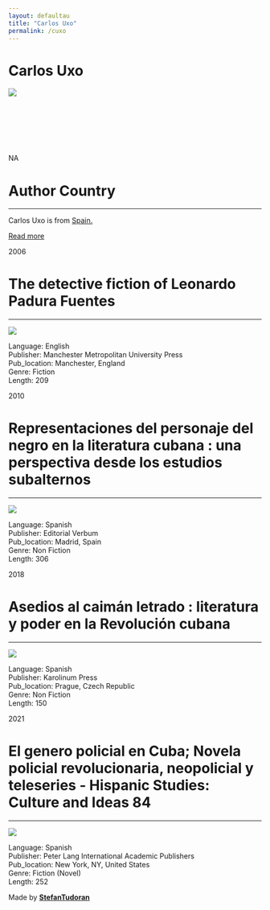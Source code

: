 ```yaml
---
layout: defaultau
title: "Carlos Uxo"
permalink: /cuxo
---
```

<!-- partial:index.partial.html -->
<div class="content">
    <h1>Carlos Uxo</h1>
    <div class="quote">
        <div><img src="NA" class="logo"></div>
    </div>
    <div class="timeline">
        <div style="padding-bottom:100px;"></div>
        <div class="block">
            <div class="date right"><p class="right"> NA </p></div>
            <div class="dot"></div>
            <div class="left first">
            <div class="author_country">
                <h1>Author Country</h1><hr>
        <div class="aclocation">    <p>Carlos Uxo is from <a href="http://localhost:4000/2"> Spain.</a></p></div>
                <div class="acreadmore">  <a href="NA" target="_blank">Read more</a></div>
            </div>
            </div>
        </div>
        <div class="block">
            <div class="date left"><p class="left">2006</p></div>
            <div class="dot"></div>
            <div class="right">
                <h1>The detective fiction of Leonardo Padura Fuentes</h1><hr>
                <p><img src="https://0.academia-photos.com/attachment_thumbnails/33034878/mini_magick20190406-11324-xx0fft.png?1554606611"></p>
                <p>
                Language: English<br/>
                Publisher: Manchester Metropolitan University Press<br/>
                Pub_location: Manchester, England<br/>
                Genre: Fiction<br/>
                Length: 209</p>
            </div>
        </div>
        <div class="block">
            <div class="date right"><p class="right">2010</p></div>
            <div class="dot"></div>
            <div class="left hide">
                <h1>Representaciones del personaje del negro en la literatura cubana : una perspectiva desde los estudios subalternos</h1><hr>
                <p><img src="https://images-na.ssl-images-amazon.com/images/I/71WdN6cDiDL.jpg"></p>
                <p>Language: Spanish<br/>
                Publisher: Editorial Verbum<br/>
                Pub_location: Madrid, Spain<br/>
                Genre: Non Fiction<br/>
                Length: 306</p>
            </div>
        </div>
        <div class="block">
            <div class="date left"><p class="left">2018</p></div>
            <div class="dot"></div>
            <div class="right hide">
                <h1>Asedios al caimán letrado : literatura y poder en la Revolución cubana</h1><hr>
                <p><img src="https://media-exp1.licdn.com/dms/image/C5603AQF2oZ4g2VXLtQ/profile-displayphoto-shrink_800_800/0/1589524533923?e=2147483647&v=beta&t=azP4rTljeOGISTKS0n80F0LAmHJDNksUmf6Wvh0r-Vg"></p>
                <p>Language: Spanish<br/>
                Publisher: Karolinum Press<br/>
                Pub_location: Prague, Czech Republic<br/>
                Genre: Non Fiction<br/>
                Length: 150</p>
            </div>
        </div>
        <div class="block">
            <div class="date right"><p class="right">2021</p></div>
            <div class="dot"></div>
            <div class="left hide">
                <h1>El genero policial en Cuba; Novela policial revolucionaria, neopolicial y teleseries - Hispanic Studies: Culture and Ideas 84</h1><hr>
                <p><img src="https://images-na.ssl-images-amazon.com/images/I/813kYyGpCCL.jpg"></p>
                <p>Language: Spanish<br/>
                Publisher: Peter Lang International Academic Publishers<br/>
                Pub_location: New York, NY, United States<br/>
                Genre: Fiction (Novel)<br/>
                Length: 252</p>
            </div>
        </div>
        <div id="footer">
        <p id="copyright">Made by&nbsp;<strong><a href="https://www.linkedin.com/in/nicolae-stefan-tudoran-b02291127/" target="_blank">StefanTudoran</a></strong></p>
    </div>
</div>
<!-- partial -->
  <script src='https://cdnjs.cloudflare.com/ajax/libs/jquery/3.1.1/jquery.min.js'></script><script  src="assets/js/authorscript.js"></script>

